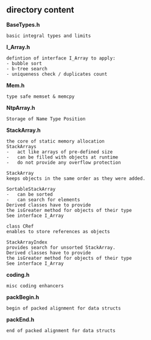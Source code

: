 ## directory content

**BaseTypes.h**
```
basic integral types and limits
```

**I_Array.h**
```
defintion of interface I_Array to apply:
- bubble sort
- b-tree search
- uniqueness check / duplicates count
```

**Mem.h**
```
type safe memset & memcpy
```

**NtpArray.h**
```
Storage of Name Type Position
```

**StackArray.h**
```
the core of static memory allocation
StackArrays
-   act like arrays of pre-defined size
-   can be filled with objects at runtime
-   do not provide any overflow protection

StackArray
keeps objects in the same order as they were added.

SortableStackArray
-   can be sorted
-   can search for elements
Derived classes have to provide
the isGreater method for objects of their type
See interface I_Array

class CRef
enables to store references as objects

StackArrayIndex
provides search for unsorted StackArray.
Derived classes have to provide
the isGreater method for objects of their type
See interface I_Array
```

**coding.h**
```
misc coding enhancers
```

**packBegin.h**
```
begin of packed alignment for data structs
```

**packEnd.h**
```
end of packed alignment for data structs
```
